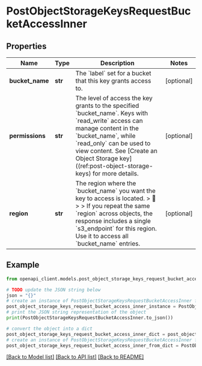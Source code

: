 # PostObjectStorageKeysRequestBucketAccessInner


## Properties

Name | Type | Description | Notes
------------ | ------------- | ------------- | -------------
**bucket_name** | **str** | The &#x60;label&#x60; set for a bucket that this key grants access to. | [optional] 
**permissions** | **str** | The level of access the key grants to the specified &#x60;bucket_name&#x60;. Keys with &#x60;read_write&#x60; access can manage content in the &#x60;bucket_name&#x60;, while &#x60;read_only&#x60; can be used to view content. See [Create an Object Storage key]((ref:post-object-storage-keys) for more details. | [optional] 
**region** | **str** | The region where the &#x60;bucket_name&#x60; you want the key to access is located.  &gt; 📘 &gt; &gt; If you repeat the same &#x60;region&#x60; across objects, the response includes a single &#x60;s3_endpoint&#x60; for this region. Use it to access all &#x60;bucket_name&#x60; entries. | [optional] 

## Example

```python
from openapi_client.models.post_object_storage_keys_request_bucket_access_inner import PostObjectStorageKeysRequestBucketAccessInner

# TODO update the JSON string below
json = "{}"
# create an instance of PostObjectStorageKeysRequestBucketAccessInner from a JSON string
post_object_storage_keys_request_bucket_access_inner_instance = PostObjectStorageKeysRequestBucketAccessInner.from_json(json)
# print the JSON string representation of the object
print(PostObjectStorageKeysRequestBucketAccessInner.to_json())

# convert the object into a dict
post_object_storage_keys_request_bucket_access_inner_dict = post_object_storage_keys_request_bucket_access_inner_instance.to_dict()
# create an instance of PostObjectStorageKeysRequestBucketAccessInner from a dict
post_object_storage_keys_request_bucket_access_inner_from_dict = PostObjectStorageKeysRequestBucketAccessInner.from_dict(post_object_storage_keys_request_bucket_access_inner_dict)
```
[[Back to Model list]](../README.md#documentation-for-models) [[Back to API list]](../README.md#documentation-for-api-endpoints) [[Back to README]](../README.md)


